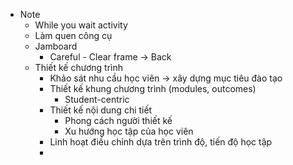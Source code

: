 - Note
    - While you wait activity
    - Làm quen công cụ
    - Jamboard
        - Careful - Clear frame -> Back
    - Thiết kế chương trình
        - Khảo sát nhu cầu học viên -> xây dựng mục tiêu đào tạo
        - Thiết kế khung chương trình (modules, outcomes)
            - Student-centric
        - Thiết kế nội dung chi tiết
            - Phong cách người thiết kế
            - Xu hướng học tập của học viên
        - Linh hoạt điều chỉnh dựa trên trình độ, tiến độ học tập
        - 
